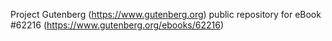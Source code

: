 Project Gutenberg (https://www.gutenberg.org) public repository for eBook #62216 (https://www.gutenberg.org/ebooks/62216)
